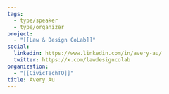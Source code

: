 ```yaml
---
tags:
  - type/speaker
  - type/organizer
project:
  - "[[Law & Design CoLab]]"
social:
  linkedin: https://www.linkedin.com/in/avery-au/
  twitter: https://x.com/lawdesigncolab
organization:
  - "[[CivicTechTO]]"
title: Avery Au
---
```

